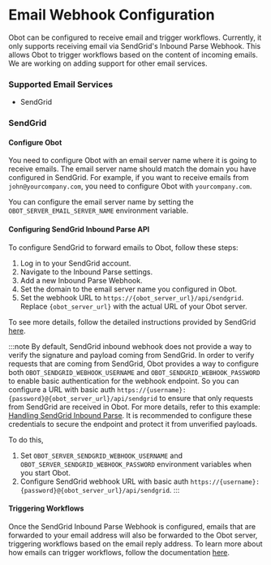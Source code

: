 # Email Webhook Configuration

Obot can be configured to receive email and trigger workflows. Currently, it only supports receiving email via SendGrid's Inbound Parse Webhook. This allows Obot to trigger workflows based on the content of incoming emails. We are working on adding support for other email services.

### Supported Email Services

- SendGrid

### SendGrid

#### Configure Obot

You need to configure Obot with an email server name where it is going to receive emails. The email server name should match the domain you have configured in SendGrid. For example, if you want to receive emails from `john@yourcompany.com`, you need to configure Obot with `yourcompany.com`.

You can configure the email server name by setting the `OBOT_SERVER_EMAIL_SERVER_NAME` environment variable.

#### Configuring SendGrid Inbound Parse API

To configure SendGrid to forward emails to Obot, follow these steps:

1. Log in to your SendGrid account.
2. Navigate to the Inbound Parse settings.
3. Add a new Inbound Parse Webhook.
4. Set the domain to the email server name you configured in Obot.
5. Set the webhook URL to `https://{obot_server_url}/api/sendgrid`. Replace `{obot_server_url}` with the actual URL of your Obot server.

To see more details, follow the detailed instructions provided by SendGrid [here](https://www.twilio.com/docs/sendgrid/for-developers/parsing-email/setting-up-the-inbound-parse-webhook).

:::note
By default, SendGrid inbound webhook does not provide a way to verify the signature and payload coming from SendGrid. In order to verify requests that are coming from SendGrid, Obot provides a way to configure both `OBOT_SENDGRID_WEBHOOK_USERNAME` and `OBOT_SENDGRID_WEBHOOK_PASSWORD` to enable basic authentication for the webhook endpoint. So you can configure a URL with basic auth `https://{username}:{password}@{obot_server_url}/api/sendgrid` to ensure that only requests from SendGrid are received in Obot. For more details, refer to this example: [Handling SendGrid Inbound Parse](https://www.twilio.com/en-us/blog/microservice-template-handle-sendgrid-inbound-parse). It is recommended to configure these credentials to secure the endpoint and protect it from unverified payloads.

To do this,

1. Set `OBOT_SERVER_SENDGRID_WEBHOOK_USERNAME` and `OBOT_SERVER_SENDGRID_WEBHOOK_PASSWORD` environment variables when you start Obot.
2. Configure SendGrid webhook URL with basic auth `https://{username}:{password}@{obot_server_url}/api/sendgrid`.
   :::

#### Triggering Workflows

Once the SendGrid Inbound Parse Webhook is configured, emails that are forwarded to your email address will also be forwarded to the Obot server, triggering workflows based on the email reply address. To learn more about how emails can trigger workflows, follow the documentation [here](/concepts/workflows#email).

